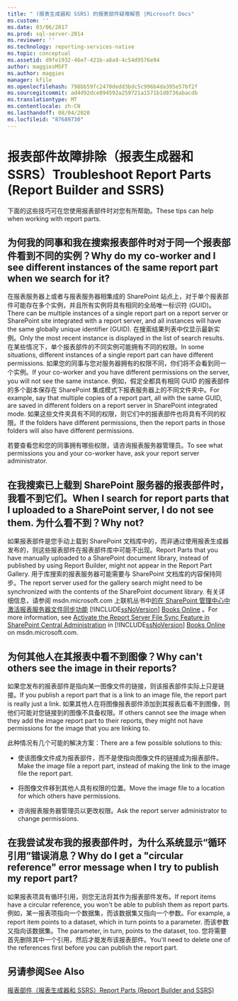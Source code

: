```yaml
---
title: " (报表生成器和 SSRS) 的报表部件疑难解答 |Microsoft Docs"
ms.custom: ''
ms.date: 03/06/2017
ms.prod: sql-server-2014
ms.reviewer: ''
ms.technology: reporting-services-native
ms.topic: conceptual
ms.assetid: d9fe1932-46e7-421b-a8a9-4c54d9576e94
author: maggiesMSFT
ms.author: maggies
manager: kfile
ms.openlocfilehash: 798bb59fc2470dedd3bdc5c996b4da395e57bf2f
ms.sourcegitcommit: ad4d92dce894592a259721a1571b1d8736abacdb
ms.translationtype: MT
ms.contentlocale: zh-CN
ms.lasthandoff: 08/04/2020
ms.locfileid: "87689730"
---
```

# <a name="troubleshoot-report-parts-report-builder-and-ssrs"></a><span data-ttu-id="cb2f4-102">报表部件故障排除（报表生成器和 SSRS）</span><span class="sxs-lookup"><span data-stu-id="cb2f4-102">Troubleshoot Report Parts (Report Builder and SSRS)</span></span>
  <span data-ttu-id="cb2f4-103">下面的这些技巧可在您使用报表部件时对您有所帮助。</span><span class="sxs-lookup"><span data-stu-id="cb2f4-103">These tips can help when working with report parts.</span></span>  
  
## <a name="why-do-my-co-worker-and-i-see-different-instances-of-the-same-report-part-when-we-search-for-it"></a><span data-ttu-id="cb2f4-104">为何我的同事和我在搜索报表部件时对于同一个报表部件看到不同的实例？</span><span class="sxs-lookup"><span data-stu-id="cb2f4-104">Why do my co-worker and I see different instances of the same report part when we search for it?</span></span>  
 <span data-ttu-id="cb2f4-105">在报表服务器上或者与报表服务器相集成的 SharePoint 站点上，对于单个报表部件可能存在多个实例，并且所有实例将具有相同的全局唯一标识符 (GUID)。</span><span class="sxs-lookup"><span data-stu-id="cb2f4-105">There can be multiple instances of a single report part on a report server or SharePoint site integrated with a report server, and all instances will have the same globally unique identifier (GUID).</span></span> <span data-ttu-id="cb2f4-106">在搜索结果列表中仅显示最新实例。</span><span class="sxs-lookup"><span data-stu-id="cb2f4-106">Only the most recent instance is displayed in the list of search results.</span></span> <span data-ttu-id="cb2f4-107">在某些情况下，单个报表部件的不同实例可能拥有不同的权限。</span><span class="sxs-lookup"><span data-stu-id="cb2f4-107">In some situations, different instances of a single report part can have different permissions.</span></span> <span data-ttu-id="cb2f4-108">如果您的同事与您对服务器拥有的权限不同，你们将不会看到同一个实例。</span><span class="sxs-lookup"><span data-stu-id="cb2f4-108">If your co-worker and you have different permissions on the server, you will not see the same instance.</span></span> <span data-ttu-id="cb2f4-109">例如，假定全都具有相同 GUID 的报表部件的多个副本保存在 SharePoint 集成模式下报表服务器上的不同文件夹中。</span><span class="sxs-lookup"><span data-stu-id="cb2f4-109">For example, say that multiple copies of a report part, all with the same GUID, are saved in different folders on a report server in SharePoint integrated mode.</span></span> <span data-ttu-id="cb2f4-110">如果这些文件夹具有不同的权限，则它们中的报表部件也将具有不同的权限。</span><span class="sxs-lookup"><span data-stu-id="cb2f4-110">If the folders have different permissions, then the report parts in those folders will also have different permissions.</span></span>  
  
 <span data-ttu-id="cb2f4-111">若要查看您和您的同事拥有哪些权限，请咨询报表服务器管理员。</span><span class="sxs-lookup"><span data-stu-id="cb2f4-111">To see what permissions you and your co-worker have, ask your report server administrator.</span></span>  
  
## <a name="when-i-search-for-report-parts-that-i-uploaded-to-a-sharepoint-server-i-do-not-see-them-why-not"></a><span data-ttu-id="cb2f4-112">在我搜索已上载到 SharePoint 服务器的报表部件时，我看不到它们。</span><span class="sxs-lookup"><span data-stu-id="cb2f4-112">When I search for report parts that I uploaded to a SharePoint server, I do not see them.</span></span> <span data-ttu-id="cb2f4-113">为什么看不到？</span><span class="sxs-lookup"><span data-stu-id="cb2f4-113">Why not?</span></span>  
 <span data-ttu-id="cb2f4-114">如果报表部件是您手动上载到 SharePoint 文档库中的，而非通过使用报表生成器发布的，则这些报表部件在报表部件库中可能不出现。</span><span class="sxs-lookup"><span data-stu-id="cb2f4-114">Report Parts that you have manually uploaded to a SharePoint document library, instead of published by using Report Builder, might not appear in the Report Part Gallery.</span></span> <span data-ttu-id="cb2f4-115">用于库搜索的报表服务器可能需要与 SharePoint 文档库的内容保持同步。</span><span class="sxs-lookup"><span data-stu-id="cb2f4-115">The report server used for the gallery search might need to be synchronized with the contents of the SharePoint document library.</span></span> <span data-ttu-id="cb2f4-116">有关详细信息，请参阅 msdn.microsoft.com 上联机丛书中[的在 SharePoint 管理中心中激活报表服务器文件同步功能](../../2014/reporting-services/activate-report-server-file-sync-feature-sharepoint-central-administration.md) [!INCLUDE[ssNoVersion](../includes/ssnoversion-md.md)] [Books Online](https://go.microsoft.com/fwlink/?LinkId=154888) 。</span><span class="sxs-lookup"><span data-stu-id="cb2f4-116">For more information, see [Activate the Report Server File Sync Feature in SharePoint Central Administration](../../2014/reporting-services/activate-report-server-file-sync-feature-sharepoint-central-administration.md) in [!INCLUDE[ssNoVersion](../includes/ssnoversion-md.md)] [Books Online](https://go.microsoft.com/fwlink/?LinkId=154888) on msdn.microsoft.com.</span></span>  
  
## <a name="why-cant-others-see-the-image-in-their-reports"></a><span data-ttu-id="cb2f4-117">为何其他人在其报表中看不到图像？</span><span class="sxs-lookup"><span data-stu-id="cb2f4-117">Why can't others see the image in their reports?</span></span>  
 <span data-ttu-id="cb2f4-118">如果您发布的报表部件是指向某一图像文件的链接，则该报表部件实际上只是链接。</span><span class="sxs-lookup"><span data-stu-id="cb2f4-118">If you publish a report part that is a link to an image file, the report part is really just a link.</span></span> <span data-ttu-id="cb2f4-119">如果其他人在将图像报表部件添加到其报表后看不到图像，则他们可能对您链接到的图像不具备权限。</span><span class="sxs-lookup"><span data-stu-id="cb2f4-119">If others cannot see the image when they add the image report part to their reports, they might not have permissions for the image that you are linking to.</span></span>  
  
 <span data-ttu-id="cb2f4-120">此种情况有几个可能的解决方案：</span><span class="sxs-lookup"><span data-stu-id="cb2f4-120">There are a few possible solutions to this:</span></span>  
  
-   <span data-ttu-id="cb2f4-121">使该图像文件成为报表部件，而不是使指向图像文件的链接成为报表部件。</span><span class="sxs-lookup"><span data-stu-id="cb2f4-121">Make the image file a report part, instead of making the link to the image file the report part.</span></span>  
  
-   <span data-ttu-id="cb2f4-122">将图像文件移到其他人具有权限的位置。</span><span class="sxs-lookup"><span data-stu-id="cb2f4-122">Move the image file to a location for which others have permissions.</span></span>  
  
-   <span data-ttu-id="cb2f4-123">咨询报表服务器管理员以更改权限。</span><span class="sxs-lookup"><span data-stu-id="cb2f4-123">Ask the report server administrator to change permissions.</span></span>  
  
## <a name="why-do-i-get-a-circular-reference-error-message-when-i-try-to-publish-my-report-part"></a><span data-ttu-id="cb2f4-124">在我尝试发布我的报表部件时，为什么系统显示“循环引用”错误消息？</span><span class="sxs-lookup"><span data-stu-id="cb2f4-124">Why do I get a "circular reference" error message when I try to publish my report part?</span></span>  
 <span data-ttu-id="cb2f4-125">如果报表项具有循环引用，则您无法将其作为报表部件发布。</span><span class="sxs-lookup"><span data-stu-id="cb2f4-125">If report items have a circular reference, you won't be able to publish them as report parts.</span></span> <span data-ttu-id="cb2f4-126">例如，某一报表项指向一个数据集，而该数据集又指向一个参数。</span><span class="sxs-lookup"><span data-stu-id="cb2f4-126">For example, a report item points to a dataset, which in turn points to a parameter.</span></span> <span data-ttu-id="cb2f4-127">而该参数又指向该数据集。</span><span class="sxs-lookup"><span data-stu-id="cb2f4-127">The parameter, in turn, points to the dataset¸ too.</span></span> <span data-ttu-id="cb2f4-128">您将需要首先删除其中一个引用，然后才能发布该报表部件。</span><span class="sxs-lookup"><span data-stu-id="cb2f4-128">You'll need to delete one of the references first before you can publish the report part.</span></span>  
  
## <a name="see-also"></a><span data-ttu-id="cb2f4-129">另请参阅</span><span class="sxs-lookup"><span data-stu-id="cb2f4-129">See Also</span></span>  
 [<span data-ttu-id="cb2f4-130">报表部件（报表生成器和 SSRS）</span><span class="sxs-lookup"><span data-stu-id="cb2f4-130">Report Parts &#40;Report Builder and SSRS&#41;</span></span>](report-parts-report-builder-and-ssrs.md)  
  
  

